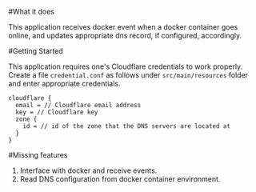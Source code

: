 #What it does

This application receives docker event when a docker container goes online, and updates appropriate dns record, if
configured, accordingly.

#Getting Started

This application requires one's Cloudflare credentials to work properly. Create a file `credential.conf` as follows under 
`src/main/resources` folder and enter appropriate credentials.
```hocon
cloudflare {
  email = // Cloudflare email address
  key = // Cloudflare key
  zone {
    id = // id of the zone that the DNS servers are located at
  }
}
```

#Missing features

1. Interface with docker and receive events.
2. Read DNS configuration from docker container environment.